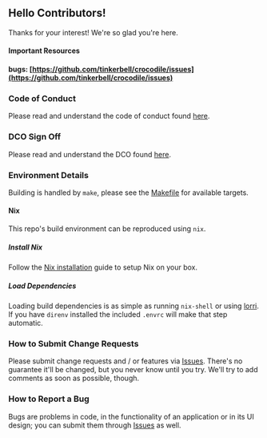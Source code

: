 ## Hello Contributors!

Thanks for your interest! We're so glad you're here.

#### Important Resources

#### bugs: [https://github.com/tinkerbell/crocodile/issues](https://github.com/tinkerbell/crocodile/issues)

### Code of Conduct

Please read and understand the code of conduct found [here](https://github.com/tinkerbell/.github/blob/master/CODE_OF_CONDUCT.md).

### DCO Sign Off

Please read and understand the DCO found [here](docs/DCO.md).

### Environment Details

Building is handled by `make`, please see the [Makefile](Makefile) for available targets.

#### Nix

This repo's build environment can be reproduced using `nix`.

##### Install Nix

Follow the [Nix installation](https://nixos.org/download.html) guide to setup Nix on your box.

##### Load Dependencies

Loading build dependencies is as simple as running `nix-shell` or using [lorri](https://github.com/nix-community/lorri).
If you have `direnv` installed the included `.envrc` will make that step automatic.

### How to Submit Change Requests

Please submit change requests and / or features via [Issues](https://github.com/tinkerbell/osie/issues). There's no guarantee it'll be changed, but you never know until you try. We'll try to add comments as soon as possible, though.

### How to Report a Bug

Bugs are problems in code, in the functionality of an application or in its UI design; you can submit them through [Issues](https://github.com/tinkerbell/osie/issues) as well.
